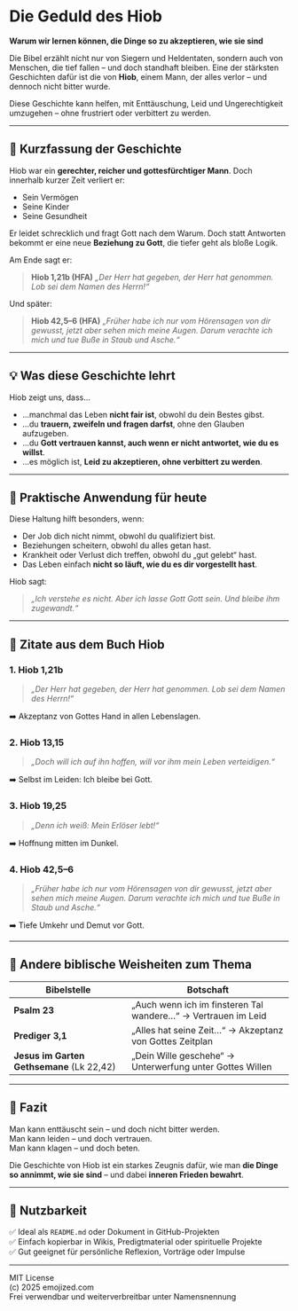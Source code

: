 # Die Geduld des Hiob  
**Warum wir lernen können, die Dinge so zu akzeptieren, wie sie sind**

Die Bibel erzählt nicht nur von Siegern und Heldentaten, sondern auch von Menschen, die tief fallen – und doch standhaft bleiben. Eine der stärksten Geschichten dafür ist die von **Hiob**, einem Mann, der alles verlor – und dennoch nicht bitter wurde.

Diese Geschichte kann helfen, mit Enttäuschung, Leid und Ungerechtigkeit umzugehen – ohne frustriert oder verbittert zu werden.

---

## 🧭 Kurzfassung der Geschichte

Hiob war ein **gerechter, reicher und gottesfürchtiger Mann**. Doch innerhalb kurzer Zeit verliert er:

- Sein Vermögen  
- Seine Kinder  
- Seine Gesundheit  

Er leidet schrecklich und fragt Gott nach dem Warum. Doch statt Antworten bekommt er eine neue **Beziehung zu Gott**, die tiefer geht als bloße Logik.

Am Ende sagt er:

> **Hiob 1,21b (HFA)**
> _„Der Herr hat gegeben, der Herr hat genommen. Lob sei dem Namen des Herrn!“_

Und später:

> **Hiob 42,5–6 (HFA)**
> _„Früher habe ich nur vom Hörensagen von dir gewusst, jetzt aber sehen mich meine Augen. Darum verachte ich mich und tue Buße in Staub und Asche.“_

---

## 💡 Was diese Geschichte lehrt

Hiob zeigt uns, dass…

- …manchmal das Leben **nicht fair ist**, obwohl du dein Bestes gibst.
- …du **trauern, zweifeln und fragen darfst**, ohne den Glauben aufzugeben.
- …du **Gott vertrauen kannst, auch wenn er nicht antwortet, wie du es willst**.
- …es möglich ist, **Leid zu akzeptieren, ohne verbittert zu werden**.

---

## 🎯 Praktische Anwendung für heute

Diese Haltung hilft besonders, wenn:

- Der Job dich nicht nimmt, obwohl du qualifiziert bist.
- Beziehungen scheitern, obwohl du alles getan hast.
- Krankheit oder Verlust dich treffen, obwohl du „gut gelebt“ hast.
- Das Leben einfach **nicht so läuft, wie du es dir vorgestellt hast**.

Hiob sagt:  
> _„Ich verstehe es nicht. Aber ich lasse Gott Gott sein. Und bleibe ihm zugewandt.“_

---

## 📄 Zitate aus dem Buch Hiob

### 1. **Hiob 1,21b**
> _„Der Herr hat gegeben, der Herr hat genommen. Lob sei dem Namen des Herrn!“_

➡️ Akzeptanz von Gottes Hand in allen Lebenslagen.

### 2. **Hiob 13,15**
> _„Doch will ich auf ihn hoffen, will vor ihm mein Leben verteidigen.“_

➡️ Selbst im Leiden: Ich bleibe bei Gott.

### 3. **Hiob 19,25**
> _„Denn ich weiß: Mein Erlöser lebt!“_

➡️ Hoffnung mitten im Dunkel.

### 4. **Hiob 42,5–6**
> _„Früher habe ich nur vom Hörensagen von dir gewusst, jetzt aber sehen mich meine Augen. Darum verachte ich mich und tue Buße in Staub und Asche.“_

➡️ Tiefe Umkehr und Demut vor Gott.

---

## 🔄 Andere biblische Weisheiten zum Thema

| Bibelstelle | Botschaft |
|-------------|-----------|
| **Psalm 23** | „Auch wenn ich im finsteren Tal wandere…“ → Vertrauen im Leid |
| **Prediger 3,1** | „Alles hat seine Zeit…“ → Akzeptanz von Gottes Zeitplan |
| **Jesus im Garten Gethsemane** (Lk 22,42) | „Dein Wille geschehe“ → Unterwerfung unter Gottes Willen |

---

## 🧠 Fazit

Man kann enttäuscht sein – und doch nicht bitter werden.  
Man kann leiden – und doch vertrauen.  
Man kann klagen – und doch beten.

Die Geschichte von Hiob ist ein starkes Zeugnis dafür, wie man **die Dinge so annimmt, wie sie sind** – und dabei **inneren Frieden bewahrt**.

---

## 📁 Nutzbarkeit

✅ Ideal als `README.md` oder Dokument in GitHub-Projekten  
✅ Einfach kopierbar in Wikis, Predigtmaterial oder spirituelle Projekte  
✅ Gut geeignet für persönliche Reflexion, Vorträge oder Impulse

---

MIT License  
(c) 2025 emojized.com  
Frei verwendbar und weiterverbreitbar unter Namensnennung